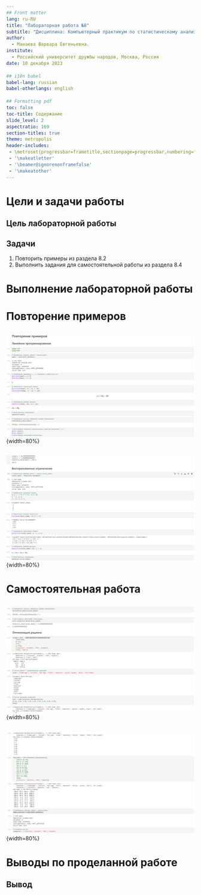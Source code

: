 ```yaml
---
## Front matter
lang: ru-RU
title: "Лабораторная работа №8"
subtitle: "Дисциплина: Компьютерный практикум по статистическому анализу данных"
author:
  - Манаева Варвара Евгеньевна.
institute:
  - Российский университет дружбы народов, Москва, Россия
date: 10 декабря 2023

## i18n babel
babel-lang: russian
babel-otherlangs: english

## Formatting pdf
toc: false
toc-title: Содержание
slide_level: 2
aspectratio: 169
section-titles: true
theme: metropolis
header-includes:
 - \metroset{progressbar=frametitle,sectionpage=progressbar,numbering=fraction}
 - '\makeatletter'
 - '\beamer@ignorenonframefalse'
 - '\makeatother'
---
```


# Цели и задачи работы

## Цель лабораторной работы



## Задачи

1. Повторить примеры из раздела 8.2
2. Выполнить задания для самостоятельной работы из раздела 8.4

# Выполнение лабораторной работы

# Повторение примеров
##

![](image/1.png){width=80%}

##

![](image/2.png){width=80%}

# Самостоятельная работа 
##

![](image/3.png){width=80%}

##

![](image/4.png){width=80%}


# Выводы по проделанной работе

## Вывод


